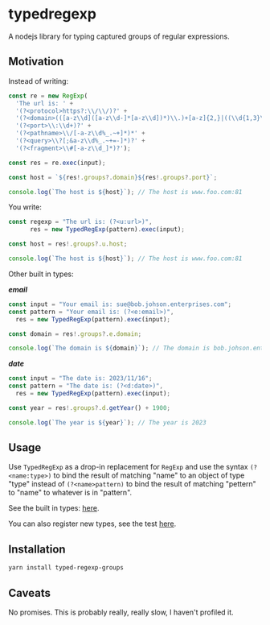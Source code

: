 # typedregexp

A nodejs library for typing captured groups of regular expressions.

## Motivation

Instead of writing:

```js
const re = new RegExp(
  'The url is: ' +
  '(?<protocol>https?:\\/\\/)?' +
  '(?<domain>(([a-z\\d]([a-z\\d-]*[a-z\\d])*)\\.)+[a-z]{2,}|((\\d{1,3}\\.){3}\\d{1,3}))' +
  '(?<port>\\:\\d+)?' +
  '(?<pathname>\\/[-a-z\\d%_.~+]*)*' +
  '(?<query>\\?[;&a-z\\d%_.~+=-]*)?' +
  '(?<fragment>\\#[-a-z\\d_]*)?');

const res = re.exec(input);

const host = `${res!.groups?.domain}${res!.groups?.port}`;

console.log(`The host is ${host}`); // The host is www.foo.com:81
```

You write:

```js
const regexp = "The url is: (?<u:url>)",
      res = new TypedRegExp(pattern).exec(input);

const host = res!.groups?.u.host;

console.log(`The host is ${host}`); // The host is www.foo.com:81
```

Other built in types:

***email***

```js
const input = "Your email is: sue@bob.johson.enterprises.com";
const pattern = "Your email is: (?<e:email>)",
  res = new TypedRegExp(pattern).exec(input);

const domain = res!.groups?.e.domain;

console.log(`The domain is ${domain}`); // The domain is bob.johson.enterprises.com
```

***date***

```js
const input = "The date is: 2023/11/16";
const pattern = "The date is: (?<d:date>)",
  res = new TypedRegExp(pattern).exec(input);

const year = res!.groups?.d.getYear() + 1900;

console.log(`The year is ${year}`); // The year is 2023
```

## Usage

Use `TypedRegExp` as a drop-in replacement for `RegExp` and use the syntax `(?<name:type>)` to bind the result of matching "name" to an object of type "type" instead of `(?<name>pattern)` to bind the result of matching "pettern" to "name" to whatever is in "pattern".

See the built in types: [here](TOOD).

You can also register new types, see the test [here](TODO).

## Installation

```sh
yarn install typed-regexp-groups
```

## Caveats

No promises. This is probably really, really slow, I haven't profiled it.
